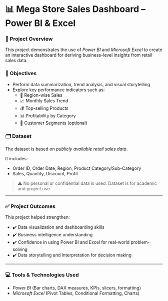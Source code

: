 # 📊 Mega Store Sales Dashboard – Power BI & Excel

### 📌 Project Overview
This project demonstrates the use of *Power BI* and *Microsoft Excel* to create an interactive dashboard for deriving business-level insights from retail sales data.

### 🎯 Objectives
- Perform data summarization, trend analysis, and visual storytelling
- Explore key performance indicators such as:
  - 📍 Region-wise Sales
  - 📈 Monthly Sales Trend
  - 💰 Top-selling Products
  - 📊 Profitability by Category
  - 🧾 Customer Segments (optional)
  
### 🗂️ Dataset
The dataset is based on *publicly available retail sales data*.

It includes:
- Order ID, Order Date, Region, Product Category/Sub-Category
- Sales, Quantity, Discount, Profit

> ⚠️ No personal or confidential data is used. Dataset is for academic and project use.

---

### ✅ Project Outcomes
This project helped strengthen:
- ✔️ Data visualization and dashboarding skills
- ✔️ Business intelligence understanding
- ✔️ Confidence in using Power BI and Excel for real-world problem-solving
- ✔️ Data storytelling and interpretation for decision making

---

### 💻 Tools & Technologies Used
- *Power BI* (Bar charts, DAX measures, KPIs, slicers, formatting)
- *Microsoft Excel* (Pivot Tables, Conditional Formatting, Charts)
